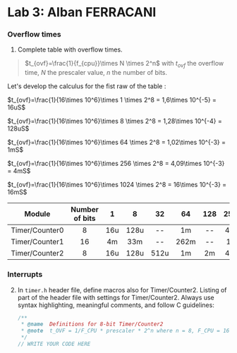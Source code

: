 # Lab 3: Alban FERRACANI

### Overflow times

1. Complete table with overflow times.

>$t_{ovf}=\frac{1}{f_{cpu}}\times N \times 2^n$
>with $t_{ovf}$ the overflow time, $N$ the prescaler value, $n$ the number of bits.

Let's develop the calculus for the fist raw of the table : 

$t_{ovf}=\frac{1}{16\times 10^6}\times 1 \times 2^8 = 1,6\times 10^{-5} = 16uS$

$t_{ovf}=\frac{1}{16\times 10^6}\times 8 \times 2^8 = 1,28\times 10^{-4} = 128uS$

$t_{ovf}=\frac{1}{16\times 10^6}\times 64 \times 2^8 = 1,02\times 10^{-3} = 1mS$

$t_{ovf}=\frac{1}{16\times 10^6}\times 256 \times 2^8 = 4,09\times 10^{-3} = 4mS$

$t_{ovf}=\frac{1}{16\times 10^6}\times 1024 \times 2^8 = 16\times 10^{-3} = 16mS$

   | **Module** | **Number of bits** | **1** | **8** | **32** | **64** | **128** | **256** | **1024** |
   | :-: | :-: | :-: | :-: | :-: | :-: | :-: | :-: | :-: |
   | Timer/Counter0 | 8  | 16u | 128u | -- | 1m | -- | 4m | 16m |
   | Timer/Counter1 | 16 | 4m | 33m | -- | 262m | -- | 1s | 4.2s |
   | Timer/Counter2 | 8  | 16u | 128u | 512u | 1m | 2m | 4m | 16m |

### Interrupts

2. In `timer.h` header file, define macros also for Timer/Counter2. Listing of part of the header file with settings for Timer/Counter2. Always use syntax highlighting, meaningful comments, and follow C guidelines:

   ```c
   /**
    * @name  Definitions for 8-bit Timer/Counter2
    * @note  t_OVF = 1/F_CPU * prescaler * 2^n where n = 8, F_CPU = 16 MHz
    */
   // WRITE YOUR CODE HERE
   ```
